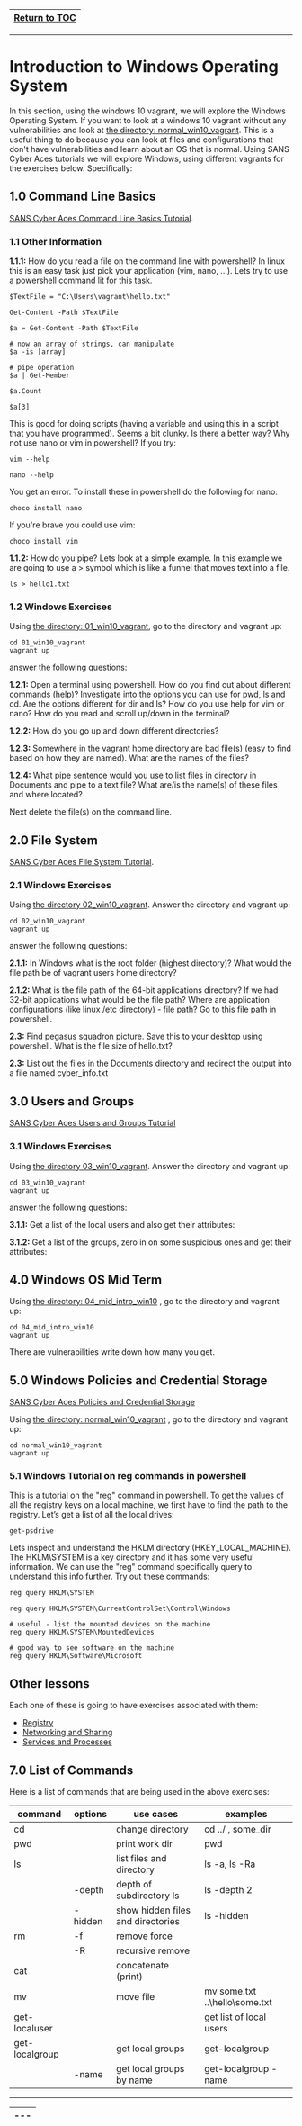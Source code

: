 |[Return to TOC](00-Table-of-Contents.md)|
|---|

---

# Introduction to Windows Operating System

In this section, using the windows 10 vagrant, we will explore the Windows Operating
System. If you want to look at a windows 10 vagrant without any vulnerabilities 
and look at [the directory: normal_win10_vagrant](normal_win10_vagrant). This 
is a useful thing to do because you can look at files and configurations that 
don't have vulnerabilities and learn about an OS that is normal. Using SANS 
Cyber Aces tutorials we will explore Windows, using different vagrants 
for the exercises below. Specifically:

## 1.0 Command Line Basics
[SANS Cyber Aces Command Line Basics Tutorial](https://tutorials.cyberaces.org/tutorials/view/1-2-3.html).

### 1.1 Other Information
**1.1.1:**
How do you read a file on the command line with powershell? In linux this
is an easy task just pick your application (vim, nano, ...). Lets try
to use a powershell command lit for this task. 
```
$TextFile = "C:\Users\vagrant\hello.txt"

Get-Content -Path $TextFile

$a = Get-Content -Path $TextFile

# now an array of strings, can manipulate
$a -is [array]

# pipe operation
$a | Get-Member

$a.Count

$a[3]
```

This is good for doing scripts (having a variable and using this in a 
script that you have programmed). Seems a bit clunky. Is there a better
way? Why not use nano or vim in powershell? If you try:
```
vim --help

nano --help
```
You get an error. To install these in powershell do the following for nano:
```
choco install nano
```
If you're brave you could use vim:
```
choco install vim 
```

**1.1.2:**
How do you pipe? Lets look at a simple example. In this example we are going
to use a > symbol which is like a funnel that moves text into a file.
```
ls > hello1.txt

```

### 1.2 Windows Exercises
Using [the directory: 01_win10_vagrant](01_win10_vagrant), go to the
directory and vagrant up:
```
cd 01_win10_vagrant
vagrant up
```
answer the following questions:

**1.2.1:**
Open a terminal using powershell. How do you find out about different commands 
(help)? Investigate into the options you can use for pwd, ls and cd. Are 
the options different for dir and ls? How do you use help for vim or nano? How
do you read and scroll up/down in the terminal?

**1.2.2:**
How do you go up and down different directories?

**1.2.3:**
Somewhere in the vagrant home directory are bad file(s) (easy to find
based on how they are named). What are the names of the files?

**1.2.4:**
What pipe sentence would you use to list files in directory in Documents and 
pipe to a text file?  What are/is the name(s) of these files and where located? 

Next delete the file(s) on the command line. 

## 2.0 File System
[SANS Cyber Aces File System Tutorial](https://tutorials.cyberaces.org/tutorials/view/1-2-4.html).

### 2.1 Windows Exercises
Using [the directory 02_win10_vagrant](02_win10_vagrant). Answer the 
directory and vagrant up:
```
cd 02_win10_vagrant
vagrant up
```
answer the following questions:

**2.1.1:**
In Windows what is the root folder (highest directory)? What would the file 
path be of vagrant users home directory?

**2.1.2:**
What is the file path of the 64-bit applications directory? If we had 32-bit 
applications what would be the file path? Where are application configurations
(like linux /etc directory) - file path? Go to this file path in powershell.

**2.3:**
Find pegasus squadron picture. Save this to your desktop using powershell.
What is the file size of hello.txt?

**2.3:**
List out the files in the Documents directory and redirect the output into
a file named cyber_info.txt

## 3.0 Users and Groups 
[SANS Cyber Aces Users and Groups Tutorial](https://tutorials.cyberaces.org/tutorials/view/1-2-5.html)

### 3.1 Windows Exercises
Using [the directory 03_win10_vagrant](03_win10_vagrant). Answer the 
directory and vagrant up:
```
cd 03_win10_vagrant
vagrant up
```
answer the following questions:

**3.1.1:**
Get a list of the local users and also get their attributes:

**3.1.2:**
Get a list of the groups, zero in on some suspicious ones and
get their attributes:

## 4.0 Windows OS Mid Term
Using [the directory: 04_mid_intro_win10](04_mid_intro_win10) , go to the
directory and vagrant up:
```
cd 04_mid_intro_win10
vagrant up
```
There are vulnerabilities write down how many you get.

## 5.0 Windows Policies and Credential Storage
[SANS Cyber Aces Policies and Credential Storage](https://tutorials.cyberaces.org/tutorials/view/1-2-6.html)

Using [the directory: normal_win10_vagrant](normal_win10_vagrant) , go to the
directory and vagrant up:
```
cd normal_win10_vagrant 
vagrant up
```

### 5.1 Windows Tutorial on reg commands in powershell
This is a tutorial on the "reg" command in powershell. To get the values of 
all the registry keys on a local machine, we first have to find the path to 
the registry. Let’s get a list of all the local drives:
```
get-psdrive
```

Lets inspect and understand the HKLM directory (HKEY_LOCAL_MACHINE). The 
HKLM\SYSTEM is a key directory and it has some very useful information. We
can use the "reg" command specifically query to understand this info
further. Try out these commands:
```
reg query HKLM\SYSTEM

reg query HKLM\SYSTEM\CurrentControlSet\Control\Windows

# useful - list the mounted devices on the machine
reg query HKLM\SYSTEM\MountedDevices

# good way to see software on the machine
reg query HKLM\Software\Microsoft
```

## Other lessons
Each one of these is going to have exercises associated with them:

* [Registry](https://tutorials.cyberaces.org/tutorials/view/1-2-7.html)
* [Networking and Sharing](https://tutorials.cyberaces.org/tutorials/view/1-2-8.html)
* [Services and Processes](https://tutorials.cyberaces.org/tutorials/view/1-2-9.html)

## 7.0 List of Commands
Here is a list of commands that are being used in the above exercises:

|	command	|	options	|	use cases |	examples |
|-------|-------|-----|-------|
| cd |   | change directory | cd ../ , some_dir |
| pwd | | print work dir | pwd |
| ls | | list files and directory | ls -a, ls -Ra |
|    | -depth | depth of subdirectory ls | ls -depth 2 |
|    | -hidden | show hidden files and directories | ls -hidden |
| rm | -f | remove force | |
|    | -R | recursive remove | |
| cat |   | concatenate (print) | |
| mv |    | move file | mv some.txt ..\hello\some.txt |
| get-localuser | | | get list of local users | get-localuser |
| get-localgroup | | get local groups | get-localgroup |
| | -name | get local groups by name | get-localgroup -name |

---

|---|
|---|
